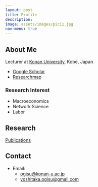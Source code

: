 ```yaml
---
layout: post
title: Profile
description: 
image: assets/images/pic11.jpg
nav-menu: true
---
```


## About Me
Lecturer at [Konan University](https://www.konan-u.ac.jp/), Kobe, Japan

- [Google Scholar](https://scholar.google.co.jp/citations?user=olbpst8AAAAJ)
- [Researchmap](https://researchmap.jp/yoshitaka_ogisu)

### Research Interest
- Macroeconomics
- Network Science
- Labor

## Research
[Publications](./papers.html)

## Contact
- Email: 
  - ogisu@konan-u.ac.jp
  - yoshitaka.ogisu@gmail.com